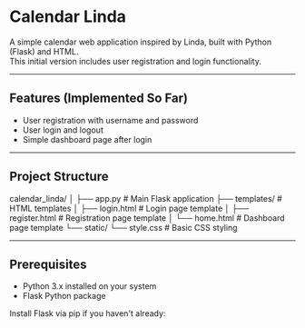 # Calendar Linda

A simple calendar web application inspired by Linda, built with Python (Flask) and HTML.  
This initial version includes user registration and login functionality.

---

## Features (Implemented So Far)

- User registration with username and password
- User login and logout
- Simple dashboard page after login

---

## Project Structure


calendar_linda/
│
├── app.py # Main Flask application
├── templates/ # HTML templates
│ ├── login.html # Login page template
│ ├── register.html # Registration page template
│ └── home.html # Dashboard page template
└── static/
└── style.css # Basic CSS styling


---

## Prerequisites

- Python 3.x installed on your system
- Flask Python package

Install Flask via pip if you haven't already:

